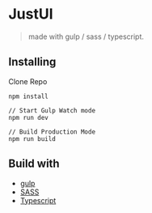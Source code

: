 # JustUI

> made with gulp / sass / typescript.

## Installing

Clone Repo

```
npm install

// Start Gulp Watch mode
npm run dev

// Build Production Mode
npm run build
```

## Build with

-   [gulp](https://gulpjs.com)
-   [SASS](https://sass-lang.com)
-   [Typescript](https://typescriptlang.org)


